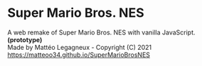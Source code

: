 # Super Mario Bros. NES
A web remake of Super Mario Bros. NES with vanilla JavaScript. __(prototype)__  
Made by Mattéo Legagneux - Copyright (C) 2021  
https://matteoo34.github.io/SuperMarioBrosNES
